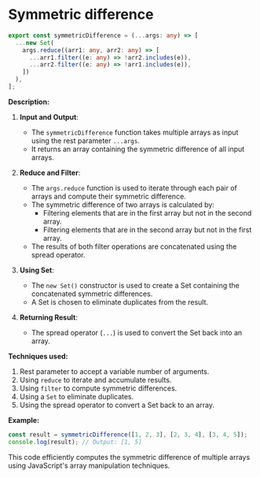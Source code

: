 
# Symmetric difference

```typescript
export const symmetricDifference = (...args: any) => [
  ...new Set(
    args.reduce((arr1: any, arr2: any) => [
      ...arr1.filter((e: any) => !arr2.includes(e)),
      ...arr2.filter((e: any) => !arr1.includes(e)),
    ])
  ),
];
```

**Description:**

1. **Input and Output**:

   - The `symmetricDifference` function takes multiple arrays as input using the rest parameter `...args`.
   - It returns an array containing the symmetric difference of all input arrays.

2. **Reduce and Filter**:

   - The `args.reduce` function is used to iterate through each pair of arrays and compute their symmetric difference.
   - The symmetric difference of two arrays is calculated by:
     - Filtering elements that are in the first array but not in the second array.
     - Filtering elements that are in the second array but not in the first array.
   - The results of both filter operations are concatenated using the spread operator.

3. **Using Set**:

   - The `new Set()` constructor is used to create a Set containing the concatenated symmetric differences.
   - A Set is chosen to eliminate duplicates from the result.

4. **Returning Result**:
   - The spread operator (`...`) is used to convert the Set back into an array.

**Techniques used:**

1. Rest parameter to accept a variable number of arguments.
2. Using `reduce` to iterate and accumulate results.
3. Using `filter` to compute symmetric differences.
4. Using a `Set` to eliminate duplicates.
5. Using the spread operator to convert a Set back to an array.

**Example:**

```typescript
const result = symmetricDifference([1, 2, 3], [2, 3, 4], [3, 4, 5]);
console.log(result); // Output: [1, 5]
```

This code efficiently computes the symmetric difference of multiple arrays using JavaScript's array manipulation techniques.

